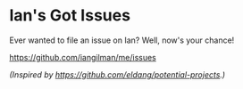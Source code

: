 # Ian's Got Issues

Ever wanted to file an issue on Ian? Well, now's your chance!

https://github.com/iangilman/me/issues

_(Inspired by https://github.com/eldang/potential-projects.)_
